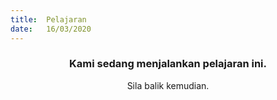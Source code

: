 ```yaml
---
title:  Pelajaran
date:   16/03/2020
---
```


### <center>Kami sedang menjalankan pelajaran ini.</center>
<center>Sila balik kemudian.</center>